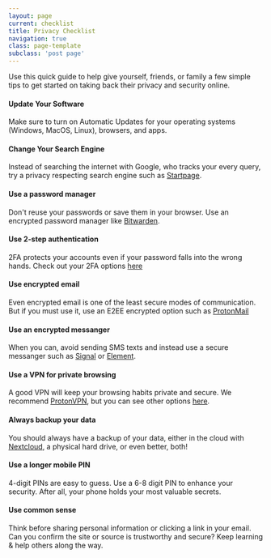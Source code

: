 ```yaml
---
layout: page
current: checklist
title: Privacy Checklist
navigation: true
class: page-template
subclass: 'post page'
---
```


Use this quick guide to help give yourself, friends, or family a few simple tips to get started on taking back their privacy and security online. 

<div class="box alt">
<div class="row gtr-uniform">
	<div class="col-4 checklist"><span class="fit"><span class="fas fa-sync fa-3x"></span><h4>Update Your Software</h4><p class="checklist-font">Make sure to turn on Automatic Updates for your operating systems (Windows, MacOS, Linux), browsers, and apps.</p></span></div>
	<div class="col-4 checklist"><span class="fit"><span class="fas fa-search fa-3x"></span><h4>Change Your Search Engine</h4><p class="checklist-font">Instead of searching the internet with Google, who tracks your every query, try a privacy respecting search engine such as <a href="https://www.startpage.com" target="_blank">Startpage</a>.</p></span></div>
	<div class="col-4 checklist"><span class="fit"><span class="fas fa-unlock-alt fa-3x"></span><h4>Use a password manager</h4><p>Don't reuse your passwords or save them in your browser. Use an encrypted password manager like <a href="https://www.bitwarden.com" target="_blank">Bitwarden</a>.</p></span></div>
	<div class="col-4 checklist"><span class="fit"><span class="fas fa-user-shield fa-3x"></span><h4>Use 2-step authentication</h4><p>2FA protects your accounts even if your password falls into the wrong hands. Check out your 2FA options <a href="/2fa/">here</a></p></span></div>
	<div class="col-4 checklist"><span class="fit"><span class="fas fa-envelope fa-3x"></span><h4>Use encrypted email</h4><p>Even encrypted email is one of the least secure modes of communication. But if you must use it, use an E2EE encrypted option such as <a href="https://www.protonmail.com" target="_blank">ProtonMail</a></p></span></div>
	<div class="col-4 checklist"><span class="fit"><span class="fas fa-sms fa-3x"></span><h4>Use an encrypted messanger</h4><p>When you can, avoid sending SMS texts and instead use a secure messanger such as <a href="https://www.signal.org" target="_blank">Signal</a> or <a href="https://element.io/" target="_blank">Element</a>.</p></span></div>
	<div class="col-4 checklist"><span class="fit"><span class="fas fa-network-wired fa-3x"></span><h4>Use a VPN for private browsing</h4><p>A good VPN will keep your browsing habits private and secure. We recommend <a href="https://www.protonvpn.com" target="_blank">ProtonVPN</a>, but you can see other options <a href="/vpn/">here</a>.</p></span></div>
	<div class="col-4 checklist"><span class="fit"><span class="fas fa-hdd fa-3x"></span><h4>Always backup your data</h4><p>You should always have a backup of your data, either in the cloud with <a href="https://www.nextcloud.com" target="_blank">Nextcloud</a>, a physical hard drive, or even better, both!</p></span></div>
	<div class="col-4 checklist"><span class="fit"><span class="fas fa-mobile-alt fa-3x"></span><h4>Use a longer mobile PIN</h4><p>4-digit PINs are easy to guess. Use a 6-8 digit PIN to enhance your security. After all, your phone holds your most valuable secrets.</p></span></div>
	<div class="col-4 checklist"><span class="fit"><span class="fas fa-exclamation-triangle fa-3x"></span><h4>Use common sense</h4><p>Think before sharing personal information or clicking a link in your email. Can you confirm the site or source is trustworthy and secure? Keep learning & help others along the way.</p></span></div>
										</div>
									</div>

							